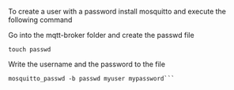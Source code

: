 To create a user with a password install mosquitto and execute the following command

Go into the mqtt-broker folder and create the passwd file
```
touch passwd
```
Write the username and the password to the file
```
mosquitto_passwd -b passwd myuser mypassword```
